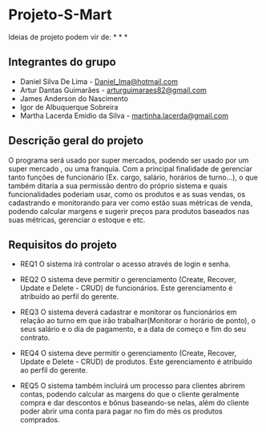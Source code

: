 # Projeto-S-Mart

Ideias de projeto podem vir de:
* 
*
*

## Integrantes do grupo
* Daniel Silva De Lima - Daniel_lma@hotmail.com
* Artur Dantas Guimarães - arturguimaraes82@gmail.com
* James Anderson do Nascimento
* Igor de Albuquerque Sobreira
* Martha Lacerda Emidio da Silva - martinha.lacerda@gmail.com

## Descrição geral do projeto

O programa será usado por super mercados, podendo ser usado por um super mercado , ou uma franquia. Com a principal finalidade de gerenciar tanto funções de funcionário (Ex. cargo, salário, horários de turno...), o que também ditaria a sua permissão dentro do próprio sistema e quais funcionalidades poderiam usar, como os produtos e as suas vendas, os cadastrando e monitorando para ver como estão suas métricas de venda, podendo calcular margens e sugerir preços para produtos baseados nas suas métricas, gerenciar o estoque e etc. 

## Requisitos do projeto

* REQ1 O sistema irá controlar o acesso através de login e senha.

* REQ2 O sistema deve permitir o gerenciamento (Create, Recover, Update e Delete - CRUD) de funcionários. Este gerenciamento é atribuído ao perfil do gerente.
     
* REQ3 O sistema deverá cadastrar e monitorar os funcionários em relação ao turno em que irão trabalhar(Monitorar o horário de ponto), o seus salário e o dia de pagamento, e a data de começo e fim do seu contrato. 

* REQ4 O sistema deve permitir o gerenciamento (Create, Recover, Update e Delete - CRUD) de produtos. Este gerenciamento é atribuído ao perfil do gerente.
 
* REQ5 O sistema também incluirá um processo para clientes abrirem contas, podendo calcular as margens do que o cliente geralmente compra e dar descontos e bônus baseando-se nelas, além do cliente poder abrir uma conta para pagar no fim do mês os produtos comprados.
